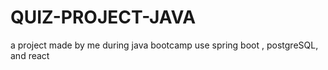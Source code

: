 # QUIZ-PROJECT-JAVA
a project made by me during java bootcamp use spring boot , postgreSQL, and react
